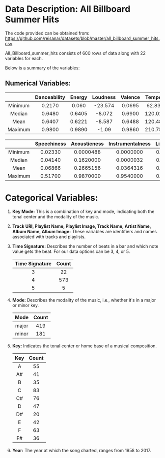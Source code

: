 # Data Description: All Billboard Summer Hits

The code provided can be obtained from:
<https://github.com/reisanar/datasets/blob/master/all_billboard_summer_hits.csv>


All_Billboard_summer_hits consists of 600 rows of data along with 22 variables for each. 

Below is a summary of the variables:

## Numerical Variables:

|               | Danceability      | Energy             | Loudness           | Valence            | Tempo             |
|:-------------:|:-----------------:|:------------------:|:------------------:|:------------------:|:------------------:|
| Minimum       | 0.2170            | 0.060              | -23.574            | 0.0695             | 62.83             |
| Median        | 0.6480            | 0.6405             | -8.072             | 0.6900             | 120.01            |
| Mean          | 0.6407            | 0.6221             | -8.587             | 0.6488             | 120.48            |
| Maximum       | 0.9800            | 0.9890             | -1.09              | 0.9860             | 210.75            |


|               | Speechiness      | Acousticness      | Instrumentalness  | Liveness          | Duration_ms       |
|:-------------:|:----------------:|:-----------------:|:-----------------:|:------------------:|:------------------:|
| Minimum       | 0.02330          | 0.0000488          | 0.0000000         | 0.02480           | 103386            |
| Median        | 0.04140          | 0.1620000          | 0.0000032         | 0.12400           | 226926            |
| Mean          | 0.06866          | 0.2665156          | 0.0364316         | 0.17979           | 229434            |
| Maximum       | 0.51700          | 0.9870000          | 0.9540000         | 0.98900           | 557293            |



# Categorical Variables:

1. **Key Mode:** This is a combination of key and mode, indicating both the tonal center and the modality of the music.

2. **Track URI, Playlist Name, Playlist Image, Track Name, Artist Name, Album Name, Album Image:** These variables are identifiers and names associated with tracks and playlists.

3. **Time Signature:** Describes the number of beats in a bar and which note value gets the beat. For our data options can be 3, 4, or 5.

   | Time Signature | Count |
   |:--------------:|:-----:|
   |       3        |  22   |
   |       4        | 573   |
   |       5        |   5   |

4. **Mode:** Describes the modality of the music, i.e., whether it's in a major or minor key.

   | Mode  | Count |
   |:-----:|:-----:|
   | major |  419  |
   | minor |  181  |

6. **Key:** Indicates the tonal center or home base of a musical composition.

   | Key | Count |
   |:---:|:-----:|
   |  A  |   55  |
   | A#  |   41  |
   |  B  |   35  |
   |  C  |   83  |
   | C#  |   76  |
   |  D  |   47  |
   | D#  |   20  |
   |  E  |   42  |
   |  F  |   63  |
   | F#  |   36  |

7. **Year:** The year at which the song charted, ranges from 1958 to 2017.
